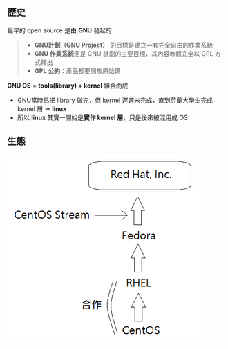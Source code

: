 ## 歷史

最早的 open source 是由 **GNU** 發起的

> * **GNU計劃（GNU Project）** 的目標是建立一套完全自由的作業系統
> * **GNU 作業系統**便是 GNU 計劃的主要目標，其內容軟體完全以 GPL 方式釋出
> * **GPL 公約**：產品都要開放原始碼

**GNU OS** = **tools(library) + kernel** 組合而成
* GNU當時已把 library 做完，但 kernel 遲遲未完成，直到芬蘭大學生完成 kernel 層 => **linux**
* 所以 **linux** 其實一開始是**實作 kernel 層**，只是後來被混用成 OS

## 生態

![image alt](./images/linux_app.png)